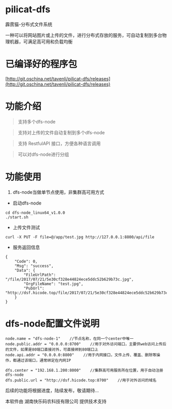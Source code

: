 
# pilicat-dfs
霹雳猫-分布式文件系统

一种可以将网站图片或上传的文件，进行分布式存放的服务，可自动复制到多台物理机器，可满足高可用和负载均衡

# 已编译好的程序包

[http://git.oschina.net/tavenli/pilicat-dfs/releases](http://git.oschina.net/tavenli/pilicat-dfs/releases)


# 功能介绍

> 支持多个dfs-node

> 支持对上传的文件自动复制到多个dfs-node

> 支持 RestfulAPI 接口，方便各种语言调用

> 可以对dfs-node进行分组


# 功能使用
1. dfs-node当做单节点使用，非集群高可用方式
- 启动dfs-node
```
cd dfs-node_linux64_v1.0.0
./start.sh
```
- 上传文件测试
```
curl -X PUT -F file=@/app/test.jpg http://127.0.0.1:8800/api/file
```
- 服务返回信息
```
{
	"Code": 0,
	"Msg": "success",
	"Data": {
		"FileUrlPath": "/file/2017/07/21/5e30cf328e44824ece5ddc52b629b73c.jpg",
		"OrgFileName": "test.jpg",
		"PubUrl": "http://dsf.hicode.top/file/2017/07/21/5e30cf328e44824ece5ddc52b629b73c.jpg"
	}
}
```

# dfs-node配置文件说明

```
node.name = "dfs-node-1"    //节点名称，在同一个center中唯一
node.public.addr = "0.0.0.0:8700"    //用于对外访问端口，主要供web访问上传后的文件，如果是80端口直接对外，可直接绑到80端口上
node.api.addr = "0.0.0.0:8800"    //用于内网接口，文件上传、覆盖、删除等操作，都通过该端口，通常绑定在内网IP

dfs.center = "192.168.1.200:8000"    //集群高可用服务所在位置，用于自动注册dfs-node
dfs.public.url = "http://dsf.hicode.top:8700"    //用于对外访问的域名
```

后续的功能将根据进度，陆续发布，敬请期待...


本软件由 湖南快乐码农科技有限公司 提供技术支持







